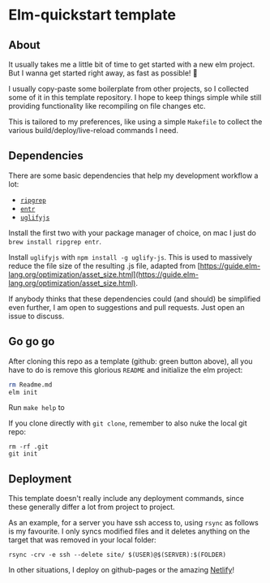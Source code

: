 # Elm-quickstart template

## About

It usually takes me a little bit of time to get started with a new elm project. But I wanna get started right away, as fast as possible! 🚀

I usually copy-paste some boilerplate from other projects, so I collected some of it in this template repository. I hope to keep things simple while still providing functionality like recompiling on file changes etc.

This is tailored to my preferences, like using a simple `Makefile` to collect the various build/deploy/live-reload commands I need.

## Dependencies

There are some basic dependencies that help my development workflow a lot:

- [`ripgrep`](https://github.com/BurntSushi/ripgrep)
- [`entr`](http://entrproject.org)
- [`uglifyjs`](https://github.com/mishoo/UglifyJS2)

Install the first two with your package manager of choice, on mac I just do `brew install ripgrep entr`.

Install `uglifyjs` with `npm install -g uglify-js`. This is used to massively reduce the file size of the resulting .js file, adapted from [https://guide.elm-lang.org/optimization/asset_size.html](https://guide.elm-lang.org/optimization/asset_size.html).

If anybody thinks that these dependencies could (and should) be simplified even further, I am open to suggestions and pull requests. Just open an issue to discuss.

## Go go go

After cloning this repo as a template (github: green button above), all you have to do is remove this glorious `README` and initialize the elm project:

```bash
rm Readme.md
elm init
```

Run `make help` to 

If you clone directly with `git clone`, remember to also nuke the local git repo:

```
rm -rf .git
git init
```

## Deployment

This template doesn't really include any deployment commands, since these generally differ a lot from project to project.

As an example, for a server you have ssh access to, using `rsync` as follows is my favourite. I only syncs modified files and it deletes anything on the target that was removed in your local folder:

```
rsync -crv -e ssh --delete site/ $(USER)@$(SERVER):$(FOLDER)
```

In other situations, I deploy on github-pages or the amazing [Netlify](https://netlify.com)!
